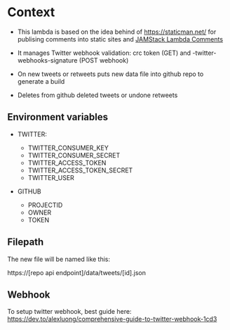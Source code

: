 # Context

* This lambda is based on the idea behind of https://staticman.net/ for publising comments into static sites and [JAMStack Lambda Comments](https://github.com/davidayalas/jamstack-lambda-comments)

* It manages Twitter webhook validation: crc token (GET) and -twitter-webhooks-signature (POST webhook)
* On new tweets or retweets puts new data file into github repo to generate a build
* Deletes from github deleted tweets or undone retweets 

## Environment variables

* TWITTER:
    * TWITTER_CONSUMER_KEY
    * TWITTER_CONSUMER_SECRET
    * TWITTER_ACCESS_TOKEN
    * TWITTER_ACCESS_TOKEN_SECRET
    * TWITTER_USER

* GITHUB
    * PROJECTID
    * OWNER
    * TOKEN

## Filepath

The new file will be named like this:

https://[repo api endpoint]/data/tweets/[id].json


## Webhook

To setup twitter webhook, best guide here: https://dev.to/alexluong/comprehensive-guide-to-twitter-webhook-1cd3
